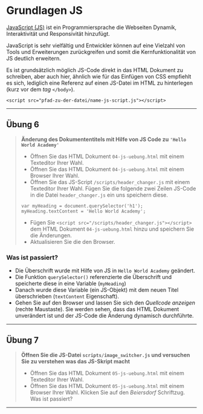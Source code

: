 # Grundlagen JS

[JavaScript (JS)](https://de.wikipedia.org/wiki/JavaScript) ist ein Programmiersprache die Webseiten Dynamik, Interaktivität und Responsivität hinzufügt.

JavaScript is sehr vielfältig und Entwickler können auf eine Vielzahl von Tools und Erweiterungen zurückgreifen und somit die Kernfunktionalität von JS deutlich erweitern.

Es ist grundsätzlich möglich JS-Code direkt in das HTML Dokument zu schreiben, aber auch hier, ähnlich wie für das Einfügen von CSS empfiehlt es sich, lediglich eine Referenz auf einen JS-Datei im HTML zu hinterlegen (kurz vor dem _tag_ `</body>`). 

`<script src="pfad-zu-der-datei/name-js-script.js"></script>`

***

## Übung 6

> __Änderung des Dokumententitels mit Hilfe von JS Code zu `'Hello World Academy'`__
> * Öffnen Sie das HTML Dokument `04-js-uebung.html` mit einem Texteditor Ihrer Wahl.
> * Öffnen Sie das HTML Dokument `04-js-uebung.html` mit einem Browser Ihrer Wahl.
> * Öffnen Sie das JS-Script `/scripts/header_changer.js` mit einem Texteditor Ihrer Wahl.
> Fügen Sie die folgende zwei Zeilen JS-Code in die Datei `header_changer.js` ein uns speichern diese.
>```
>var myHeading = document.querySelector('h1');
>myHeading.textContent = 'Hello World Academy';
>```
> * Fügen Sie `<script src="/scripts/header_changer.js"></script>` dem HTML Dokument `04-js-uebung.html` hinzu und speichern Sie die Änderungen.
> * Aktualisieren Sie die den Browser.

### Was ist passiert?

* Die Überschrift wurde mit Hilfe von JS in `Hello World Academy` geändert.
* Die Funktion `querySelector()` referenzierte die Überschrift und speicherte diese in eine  Variable (`myHeading`)
* Danach wurde diese Variable (ein JS-Objekt) mit dem neuen Titel überschrieben (`textContent` Eigenschaft).
* Gehen Sie auf den Browser und lassen Sie sich den _Quellcode anzeigen_ (rechte Maustaste). Sie werden sehen, dass das HTML Dokument unverändert ist und der JS-Code die Änderung dynamisch durchführte.   

***

## Übung 7

> __Öffnen Sie die JS-Datei `scripts/image_switcher.js` und versuchen Sie zu verstehen was das JS-Skript macht__
> * Öffnen Sie das HTML Dokument `05-js-uebung.html` mit einem Texteditor Ihrer Wahl.
> * Öffnen Sie das HTML Dokument `05-js-uebung.html` mit einem Browser Ihrer Wahl.
> Klicken Sie auf den _Beiersdorf_ Schriftzug. 
> Was ist passiert?
***